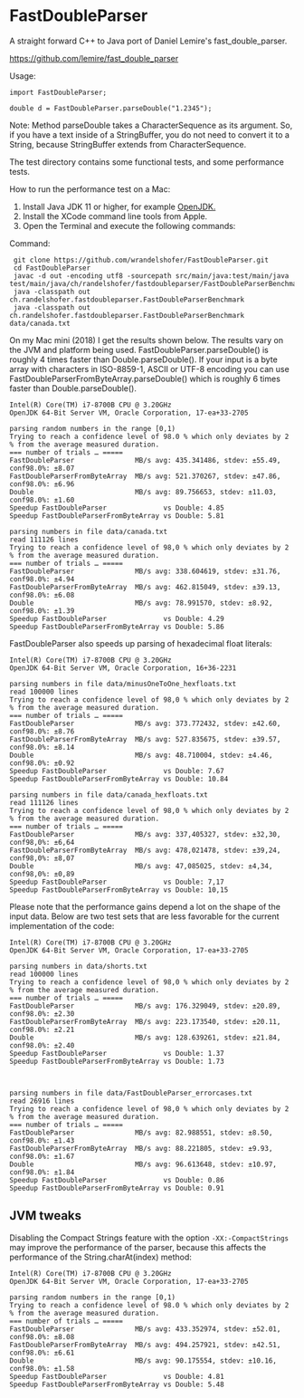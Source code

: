 # FastDoubleParser

A straight forward C++ to Java port of Daniel Lemire's fast_double_parser.

https://github.com/lemire/fast_double_parser

Usage:

    import FastDoubleParser;

    double d = FastDoubleParser.parseDouble("1.2345");

Note: Method parseDouble takes a CharacterSequence as its argument. So, if you have a text inside of a StringBuffer, you
do not need to convert it to a String, because StringBuffer extends from CharacterSequence.

The test directory contains some functional tests, and some performance tests.

How to run the performance test on a Mac:

1. Install Java JDK 11 or higher, for example [OpenJDK.](https://jdk.java.net/16/)
2. Install the XCode command line tools from Apple.
3. Open the Terminal and execute the following commands: 


Command:

     git clone https://github.com/wrandelshofer/FastDoubleParser.git
     cd FastDoubleParser 
     javac -d out -encoding utf8 -sourcepath src/main/java:test/main/java test/main/java/ch/randelshofer/fastdoubleparser/FastDoubleParserBenchmark.java 
     java -classpath out ch.randelshofer.fastdoubleparser.FastDoubleParserBenchmark 
     java -classpath out ch.randelshofer.fastdoubleparser.FastDoubleParserBenchmark data/canada.txt

On my Mac mini (2018) I get the results shown below. The results vary on the JVM and platform being used.
FastDoubleParser.parseDouble() is roughly 4 times faster than Double.parseDouble(). If your input is a byte array with
characters in ISO-8859-1, ASCII or UTF-8 encoding you can use FastDoubleParserFromByteArray.parseDouble() which is
roughly 6 times faster than Double.parseDouble().

    Intel(R) Core(TM) i7-8700B CPU @ 3.20GHz
    OpenJDK 64-Bit Server VM, Oracle Corporation, 17-ea+33-2705
    
    parsing random numbers in the range [0,1)
    Trying to reach a confidence level of 98.0 % which only deviates by 2 % from the average measured duration.
    === number of trials … =====
    FastDoubleParser               MB/s avg: 435.341486, stdev: ±55.49, conf98.0%: ±8.07
    FastDoubleParserFromByteArray  MB/s avg: 521.370267, stdev: ±47.86, conf98.0%: ±6.96
    Double                         MB/s avg: 89.756653, stdev: ±11.03, conf98.0%: ±1.60
    Speedup FastDoubleParser              vs Double: 4.85
    Speedup FastDoubleParserFromByteArray vs Double: 5.81

    parsing numbers in file data/canada.txt
    read 111126 lines
    Trying to reach a confidence level of 98,0 % which only deviates by 2 % from the average measured duration.
    === number of trials … =====
    FastDoubleParser               MB/s avg: 338.604619, stdev: ±31.76, conf98.0%: ±4.94
    FastDoubleParserFromByteArray  MB/s avg: 462.815049, stdev: ±39.13, conf98.0%: ±6.08
    Double                         MB/s avg: 78.991570, stdev: ±8.92, conf98.0%: ±1.39
    Speedup FastDoubleParser              vs Double: 4.29
    Speedup FastDoubleParserFromByteArray vs Double: 5.86


FastDoubleParser also speeds up parsing of hexadecimal float literals:

    Intel(R) Core(TM) i7-8700B CPU @ 3.20GHz
    OpenJDK 64-Bit Server VM, Oracle Corporation, 16+36-2231

    parsing numbers in file data/minusOneToOne_hexfloats.txt
    read 100000 lines
    Trying to reach a confidence level of 98,0 % which only deviates by 2 % from the average measured duration.
    === number of trials … =====
    FastDoubleParser               MB/s avg: 373.772432, stdev: ±42.60, conf98.0%: ±8.76
    FastDoubleParserFromByteArray  MB/s avg: 527.835675, stdev: ±39.57, conf98.0%: ±8.14
    Double                         MB/s avg: 48.710004, stdev: ±4.46, conf98.0%: ±0.92
    Speedup FastDoubleParser              vs Double: 7.67
    Speedup FastDoubleParserFromByteArray vs Double: 10.84

    parsing numbers in file data/canada_hexfloats.txt
    read 111126 lines
    Trying to reach a confidence level of 98,0 % which only deviates by 2 % from the average measured duration.
    === number of trials … =====
    FastDoubleParser               MB/s avg: 337,405327, stdev: ±32,30, conf98,0%: ±6,64
    FastDoubleParserFromByteArray  MB/s avg: 478,021478, stdev: ±39,24, conf98,0%: ±8,07
    Double                         MB/s avg: 47,085025, stdev: ±4,34, conf98,0%: ±0,89
    Speedup FastDoubleParser              vs Double: 7,17
    Speedup FastDoubleParserFromByteArray vs Double: 10,15

Please note that the performance gains depend a lot on the shape of the input
data. Below are two test sets that are less favorable for the current implementation
of the code:

    Intel(R) Core(TM) i7-8700B CPU @ 3.20GHz
    OpenJDK 64-Bit Server VM, Oracle Corporation, 17-ea+33-2705

    parsing numbers in data/shorts.txt
    read 100000 lines
    Trying to reach a confidence level of 98,0 % which only deviates by 2 % from the average measured duration.
    === number of trials … =====
    FastDoubleParser               MB/s avg: 176.329049, stdev: ±20.89, conf98.0%: ±2.30
    FastDoubleParserFromByteArray  MB/s avg: 223.173540, stdev: ±20.11, conf98.0%: ±2.21
    Double                         MB/s avg: 128.639261, stdev: ±21.84, conf98.0%: ±2.40
    Speedup FastDoubleParser              vs Double: 1.37
    Speedup FastDoubleParserFromByteArray vs Double: 1.73
    


    parsing numbers in file data/FastDoubleParser_errorcases.txt
    read 26916 lines
    Trying to reach a confidence level of 98,0 % which only deviates by 2 % from the average measured duration.
    === number of trials … =====
    FastDoubleParser               MB/s avg: 82.988551, stdev: ±8.50, conf98.0%: ±1.43
    FastDoubleParserFromByteArray  MB/s avg: 88.221805, stdev: ±9.93, conf98.0%: ±1.67
    Double                         MB/s avg: 96.613648, stdev: ±10.97, conf98.0%: ±1.84
    Speedup FastDoubleParser              vs Double: 0.86
    Speedup FastDoubleParserFromByteArray vs Double: 0.91

## JVM tweaks

Disabling the Compact Strings feature with the option `-XX:-CompactStrings` may improve the performance of the parser,
because this affects the performance of the String.charAt(index) method:

    Intel(R) Core(TM) i7-8700B CPU @ 3.20GHz
    OpenJDK 64-Bit Server VM, Oracle Corporation, 17-ea+33-2705

    parsing random numbers in the range [0,1)
    Trying to reach a confidence level of 98.0 % which only deviates by 2 % from the average measured duration.
    === number of trials … =====
    FastDoubleParser               MB/s avg: 433.352974, stdev: ±52.01, conf98.0%: ±8.08
    FastDoubleParserFromByteArray  MB/s avg: 494.257921, stdev: ±42.51, conf98.0%: ±6.61
    Double                         MB/s avg: 90.175554, stdev: ±10.16, conf98.0%: ±1.58
    Speedup FastDoubleParser              vs Double: 4.81
    Speedup FastDoubleParserFromByteArray vs Double: 5.48
  

